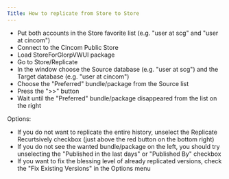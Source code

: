 ```yaml
---
Title: How to replicate from Store to Store
---
```



- Put both accounts in the Store favorite list (e.g. "user at scg" and "user at cincom")
- Connect to the Cincom Public Store
- Load StoreForGlorpVWUI package
- Go to Store/Replicate
- In the window choose the Source database (e.g. "user at scg") and the Target database (e.g. "user at cincom")
- Choose the "Preferred" bundle/package from the Source list
- Press the ">>" button
- Wait until the "Preferred" bundle/package disappeared from the list on the right

Options:

-  If you do not want to replicate the entire history, unselect the Replicate Recurtsively checkbox (just above the red button on the bottom right)
-  If you do not see the wanted bundle/package on the left, you should try unselecting the "Published in the last days" or "Published By" checkbox
-  If you want to fix the blessing level of already replicated versions, check the "Fix Existing Versions" in the Options menu

